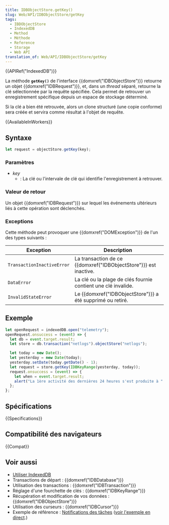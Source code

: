 ```yaml
---
title: IDBObjectStore.getKey()
slug: Web/API/IDBObjectStore/getKey
tags:
  - IBDObjectStore
  - IndexedDB
  - Method
  - Méthode
  - Reference
  - Storage
  - Web API
translation_of: Web/API/IDBObjectStore/getKey
---
```


{{APIRef("IndexedDB")}}

La méthode **`getKey()`** de l'interface {{domxref("IDBObjectStore")}} retourne un objet {{domxref("IDBRequest")}}, et, dans un _thread_ séparé, retourne la clé sélectionnée par la requête spécifiée. Cela permet de retrouver un enregistrement spécifique depuis un espace de stockage déterminé.

Si la clé a bien été retrouvée, alors un clone structuré (une copie conforme) sera créée et servira comme résultat à l'objet de requête.

{{AvailableInWorkers}}

## Syntaxe

```js
let request = objectStore.getKey(key);
```

### Paramètres

- _key_
  - : La clé ou l'intervale de clé qui identifie l'enregistrement à retrouver.

### Valeur de retour

Un objet {{domxref("IDBRequest")}} sur lequel les événements ultérieurs liés à cette opération sont déclenchés.

### Exceptions

Cette méthode peut provoquer une {{domxref("DOMException")}} de l'un des types suivants :

| Exception                  | Description                                                                 |
| -------------------------- | --------------------------------------------------------------------------- |
| `TransactionInactiveError` | La transaction de ce {{domxref("IDBObjectStore")}} est inactive. |
| `DataError`                | La clé ou la plage de clés fournie contient une clé invalide.               |
| `InvalidStateError`        | Le {{domxref("IDBObjectStore")}} a été supprimé ou retiré.       |

## Exemple

```js
let openRequest = indexedDB.open("telemetry");
openRequest.onsuccess = (event) => {
  let db = event.target.result;
  let store = db.transaction("netlogs").objectStore("netlogs");

  let today = new Date();
  let yesterday = new Date(today);
  yesterday.setDate(today.getDate() - 1);
  let request = store.getKey(IDBKeyRange(yesterday, today));
  request.onsuccess = (event) => {
    let when = event.target.result;
    alert("La 1ère activité des dernières 24 heures s'est produite à " + when);
  };
};
```

## Spécifications

{{Specifications}}

## Compatibilité des navigateurs

{{Compat}}

## Voir aussi

- [Utiliser IndexedDB](/fr/docs/Web/API/IndexedDB_API/Using_IndexedDB)
- Transactions de départ : {{domxref("IDBDatabase")}}
- Utilisation des transactions : {{domxref("IDBTransaction")}}
- Réglage d'une fourchette de clés : {{domxref("IDBKeyRange")}}
- Récupération et modification de vos données : {{domxref("IDBObjectStore")}}
- Utilisation des curseurs : {{domxref("IDBCursor")}}
- Exemple de référence : [Notifications des tâches](https://github.com/mdn/dom-examples/tree/main/to-do-notifications) ([voir l'exemple en direct](https://mdn.github.io/dom-examples/to-do-notifications/).)
